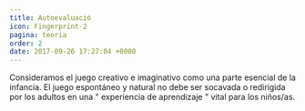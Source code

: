 ```yaml
---
title: Autoevaluació
icon: Fingerprint-2
pagina: teoria
order: 2
date: 2017-09-26 17:27:04 +0000
---
```

Consideramos el juego creativo e imaginativo como una parte esencial de la infancia. El juego espontáneo y natural no debe ser socavada o redirigida por los adultos en una " experiencia de aprendizaje " vital para los niños/as.
